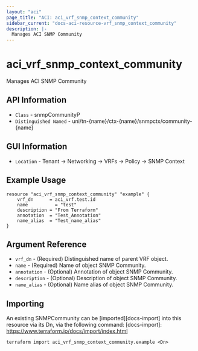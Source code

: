 ```yaml
---
layout: "aci"
page_title: "ACI: aci_vrf_snmp_context_community"
sidebar_current: "docs-aci-resource-vrf_snmp_context_community"
description: |-
  Manages ACI SNMP Community
---
```


# aci_vrf_snmp_context_community #

Manages ACI SNMP Community

## API Information ##

* `Class` - snmpCommunityP
* `Distinguished Named` - uni/tn-{name}/ctx-{name}/snmpctx/community-{name}

## GUI Information ##

* `Location` - Tenant -> Networking -> VRFs -> Policy -> SNMP Context


## Example Usage ##

```hcl
resource "aci_vrf_snmp_context_community" "example" {
  	vrf_dn      = aci_vrf.test.id
	name 	      = "test"
	description = "From Terraform"
	annotation  = "Test_Annotation"
	name_alias  = "Test_name_alias"
}
```

## Argument Reference ##

* `vrf_dn` - (Required) Distinguished name of parent VRF object.
* `name` - (Required) Name of object SNMP Community.
* `annotation` - (Optional) Annotation of object SNMP Community.
* `description` - (Optional) Description of object SNMP Community.
* `name_alias` - (Optional) Name alias of object SNMP Community.

## Importing ##

An existing SNMPCommunity can be [imported][docs-import] into this resource via its Dn, via the following command:
[docs-import]: https://www.terraform.io/docs/import/index.html


```
terraform import aci_vrf_snmp_context_community.example <Dn>
```